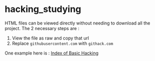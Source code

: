 # hacking_studying

HTML files can be viewed directly without needing to download all the project.
The 2 necessary steps are :
1. View the file as raw and copy that url
2. Replace `githubusercontent.com` with `githack.com`

One example here is :
[Index of Basic Hacking](https://raw.githack.com/condorsec57/hacking_studying/main/basic_hacking/OutDocument.htm)
